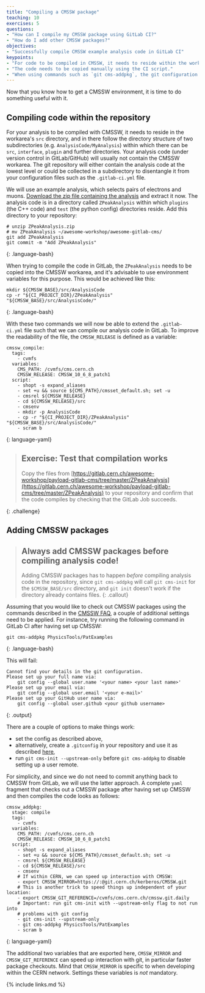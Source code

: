 ```yaml
---
title: "Compiling a CMSSW package"
teaching: 10
exercises: 5
questions:
- "How can I compile my CMSSW package using GitLab CI?"
- "How do I add other CMSSW packages?"
objectives:
- "Successfully compile CMSSW example analysis code in GitLab CI"
keypoints:
- "For code to be compiled in CMSSW, it needs to reside within the work area's `src` directory."
- "The code needs to be copied manually using the CI script."
- "When using commands such as `git cms-addpkg`, the git configuration needs to be adjusted/set first."
---
```

Now that you know how to get a CMSSW environment, it is time to do something useful with it.

## Compiling code within the repository

For your analysis to be compiled with CMSSW, it needs to reside in the
workarea's `src` directory, and in there follow the directory structure of
two subdirectories (e.g. `AnalysisCode/MyAnalysis`) within which there can be
`src`, `interface`, `plugin` and further directories. Your analysis code
(under version control in GitLab/GitHub) will usually not contain the
CMSSW workarea. The git repository will either
contain the analysis code at the lowest level or could be collected in a
subdirectory to disentangle it from your configuration files such as the
`.gitlab-ci.yml` file.

We will use an example analysis, which selects pairs of electrons and muons.
[Download the zip file containing the analysis](../files/ZPeakAnalysis.zip)
and extract it now. The analysis code is
in a directory called `ZPeakAnalysis` within which `plugins` (the C++ code)
and `test` (the python config) directories reside.
Add this directory to your repository:

~~~
# unzip ZPeakAnalysis.zip
# mv ZPeakAnalysis ~/awesome-workshop/awesome-gitlab-cms/
git add ZPeakAnalysis
git commit -m "Add ZPeakAnalysis"
~~~
{: .language-bash}

When trying to compile the code in GitLab, the `ZPeakAnalysis` needs
to be copied into the CMSSW workarea, and it's advisable to use environment
variables for this purpose. This would be achieved like this:

~~~
mkdir ${CMSSW_BASE}/src/AnalysisCode
cp -r "${CI_PROJECT_DIR}/ZPeakAnalysis" "${CMSSW_BASE}/src/AnalysisCode/"
~~~
{: .language-bash}

With these two commands we will now be able to extend the `.gitlab-ci.yml`
file such that we can compile our analysis code in GitLab. To improve the
readability of the file, the `CMSSW_RELEASE` is defined as a variable:

~~~
cmssw_compile:
  tags:
    - cvmfs
  variables:
    CMS_PATH: /cvmfs/cms.cern.ch
    CMSSW_RELEASE: CMSSW_10_6_8_patch1
  script:
    - shopt -s expand_aliases
    - set +u && source ${CMS_PATH}/cmsset_default.sh; set -u
    - cmsrel ${CMSSW_RELEASE}
    - cd ${CMSSW_RELEASE}/src
    - cmsenv
    - mkdir -p AnalysisCode
    - cp -r "${CI_PROJECT_DIR}/ZPeakAnalysis" "${CMSSW_BASE}/src/AnalysisCode/"
    - scram b
~~~
{: language-yaml}

> ## Exercise: Test that compilation works
>
> Copy the files from [https://gitlab.cern.ch/awesome-workshop/payload-gitlab-cms/tree/master/ZPeakAnalysis](https://gitlab.cern.ch/awesome-workshop/payload-gitlab-cms/tree/master/ZPeakAnalysis)
> to your repository and confirm that the code compiles by checking that the GitLab Job
> succeeds.
>
{: .challenge}

## Adding CMSSW packages

> ## Always add CMSSW packages before compiling analysis code!
>
> Adding CMSSW packages has to happen *before* compiling analysis code in the
> repository, since `git cms-addpkg` will call `git cms-init` for the
> `$CMSSW_BASE/src` directory, and `git init` doesn't work if the directory
> already contains files.
{: .callout}

Assuming that you would like to check out CMSSW packages using the commands
described in the [CMSSW FAQ][cmssw-faq], a couple of additional settings need
to be applied. For instance, try running the following command in GitLab CI
after having set up CMSSW:

~~~
git cms-addpkg PhysicsTools/PatExamples
~~~
{: .language-bash}

This will fail:

~~~
Cannot find your details in the git configuration.
Please set up your full name via:
    git config --global user.name '<your name> <your last name>'
Please set up your email via:
    git config --global user.email '<your e-mail>'
Please set up your GitHub user name via:
    git config --global user.github <your github username>
~~~
{: .output}

There are a couple of options to make things work:

- set the config as described above,
- alternatively, create a `.gitconfig` in your repository and use it as described [here][custom-gitconfig],
- run `git cms-init --upstream-only` before `git cms-addpkg` to disable setting up a user remote.

For simplicity, and since we do not need to commit anything back to CMSSW from
GitLab, we will use the latter approach.
A complete `yaml` fragment that checks out a CMSSW package after having set up
CMSSW and then compiles the code looks as follows:

~~~
cmssw_addpkg:
  stage: compile
  tags:
    - cvmfs
  variables:
    CMS_PATH: /cvmfs/cms.cern.ch
    CMSSW_RELEASE: CMSSW_10_6_8_patch1
  script:
    - shopt -s expand_aliases
    - set +u && source ${CMS_PATH}/cmsset_default.sh; set -u
    - cmsrel ${CMSSW_RELEASE}
    - cd ${CMSSW_RELEASE}/src
    - cmsenv
    # If within CERN, we can speed up interaction with CMSSW:
    - export CMSSW_MIRROR=https://:@git.cern.ch/kerberos/CMSSW.git
    # This is another trick to speed things up independent of your location:
    - export CMSSW_GIT_REFERENCE=/cvmfs/cms.cern.ch/cmssw.git.daily
    # Important: run git cms-init with --upstream-only flag to not run into
    # problems with git config
    - git cms-init --upstream-only
    - git cms-addpkg PhysicsTools/PatExamples
    - scram b
~~~
{: language-yaml}

The additional two variables that are exported here, `CMSSW_MIRROR` and
`CMSSW_GIT_REFERENCE` can speed up interaction with git, in particular
faster package checkouts. Mind that `CMSSW_MIRROR` is specific to when
developing within the CERN network. Settings these variables is *not*
mandatory.

{% include links.md %}

[cmssw-faq]: http://cms-sw.github.io/faq.html#how-do-i-subscribe-to-github
[custom-gitconfig]: https://stackoverflow.com/a/18330114/11743654
